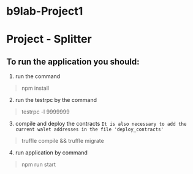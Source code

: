 # b9lab-Project1
# Project - Splitter

## To run the application you should:
1. run the command 
> npm install
2. run the testrpc by the command 
> testrpc -l 9999999
3. compile and deploy the contracts 
`It is also necessary to add the current walet addresses in the file 'deploy_contracts'`

> truffle compile && truffle migrate
4. run application by command 
> npm run start
